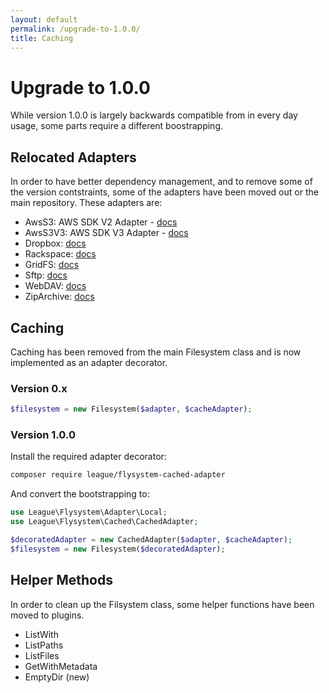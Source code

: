 ```yaml
---
layout: default
permalink: /upgrade-to-1.0.0/
title: Caching
---
```


# Upgrade to 1.0.0

While version 1.0.0 is largely backwards compatible from in every day usage,
some parts require a different boostrapping.

## Relocated Adapters

In order to have better dependency management, and to remove some of the
version contstraints, some of the adapters have been moved out or the main
repository. These adapters are:

* AwsS3: AWS SDK V2 Adapter - [docs](/adapter/aws-s3-v2/)
* AwsS3V3: AWS SDK V3 Adapter - [docs](/adapter/aws-s3-v3/)
* Dropbox: [docs](/adapter/dropbox/)
* Rackspace: [docs](/adapter/rackspace/)
* GridFS: [docs](/adapter/gridfs/)
* Sftp: [docs](/adapter/sftp/)
* WebDAV: [docs](/adapter/webdav/)
* ZipArchive: [docs](/adapter/zip-archive/)

##  Caching

Caching has been removed from the main Filesystem class and is now implemented
as an adapter decorator.

### Version 0.x

~~~ php
$filesystem = new Filesystem($adapter, $cacheAdapter);
~~~

### Version 1.0.0

Install the required adapter decorator:

~~~ bash
composer require league/flysystem-cached-adapter
~~~

And convert the bootstrapping to:

~~~ php
use League\Flysystem\Adapter\Local;
use League\Flysystem\Cached\CachedAdapter;

$decoratedAdapter = new CachedAdapter($adapter, $cacheAdapter);
$filesystem = new Filesystem($decoratedAdapter);
~~~

## Helper Methods

In order to clean up the Filsystem class, some helper functions have been moved to plugins.

* ListWith
* ListPaths
* ListFiles
* GetWithMetadata
* EmptyDir (new)


